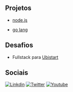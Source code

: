## Projetos

- [node.js](https://github.com/brtmvdl/nodejs)

- [go lang](https://github.com/brtmvdl/go)

## Desafios

- Fullstack para [Ubistart](https://github.com/brtmvdl/ubistart)

## Sociais

[![Linkdin](https://img.shields.io/badge/LinkedIn-0077B5?style=for-the-badge&logo=linkedin&logoColor=white)](https://www.linkedin.com/in/brtmvdl/)
[![Twitter](https://img.shields.io/badge/Twitter-1DA1F2?style=for-the-badge&logo=twitter&logoColor=white)](https://twitter.com/brtmvdl)
[![Youtube](https://img.shields.io/badge/YouTube-FF0000?style=for-the-badge&logo=youtube&logoColor=white)](https://www.youtube.com/channel/UCFZY5-Pc7xJRAnko2FqneTw)
